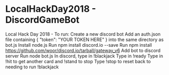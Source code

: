 # LocalHackDay2018 - DiscordGameBot
Local Hack Day 2018 - 
To run:
  Create a new discord bot
  Add an auth.json file containing
    {
    "token": "YOUR TOKEN HERE"
    }
  into the same directory as bot.js
  Install node.js
  Run npm install discord.io --save
  Run npm install https://github.com/woor/discord.io/tarball/gateway_v6
  Add bot to discord server
  Run node bot.js
  In discord, type in !blackjack
  Type in !ready
  Type in !hit to get another card and !stand to stop
  Type !stop to reset back to needing to run !blackjack
  
  

